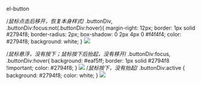 el-button

/*鼠标点击后移开，恢复本身样式*/
.buttonDiv, .buttonDiv:focus:not(.buttonDiv:hover){ 
  margin-right: 12px;
  border: 1px solid #2794f8;
  border-radius: 2px;
  box-shadow: 0 2px 4px 0 #f4f4f4;
  color: #2794f8;
  background: white;
}
<img src="https://img-blog.csdnimg.cn/20210312112607776.png#pic_center">

/*鼠标悬浮，没有按下；鼠标按下后抬起，没有移开*/
.buttonDiv:focus, .buttonDiv:hover{
  background: #eaf5ff;
  border: 1px solid #2794f8 !important;
  color: #2794f8;
}
<img src="https://img-blog.csdnimg.cn/20210312113215492.png#pic_center">
/*鼠标按下，没有抬起*/
.buttonDiv:active {
  background: #2794f8;
  color: white;
}
<img src="https://img-blog.csdnimg.cn/20210312113256361.png#pic_center">
